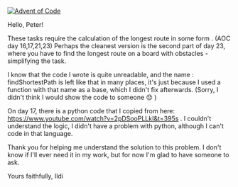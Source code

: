 
[![Advent of Code](https://img.shields.io/badge/-_Advent_of_Code-black.svg?logo=adventofcode&color=FFFF66)](https://adventofcode.com/2023/day/23)

Hello, Peter!

These tasks require the calculation of the longest route in some form . (AOC day 16,17,21,23)
Perhaps the cleanest version is the second part of day 23, where you have to find the longest route on a board with obstacles - simplifying the task.

I know that the code I wrote is quite unreadable, and the name : findShortestPath is left like that in many places, it's just because I used a function with that name as a base, which I didn't fix afterwards. (Sorry, I didn't think I would show the code to someone :disappointed: )

On day 17, there is a python code that I copied from here: https://www.youtube.com/watch?v=2pDSooPLLkI&t=395s . I couldn't understand the logic, I didn't have a problem with python, although I can't code in that language.

Thank you for helping me understand the solution to this problem. I don't know if I'll ever need it in my work, but for now I'm glad to have someone to ask.

Yours faithfully,
Ildi
